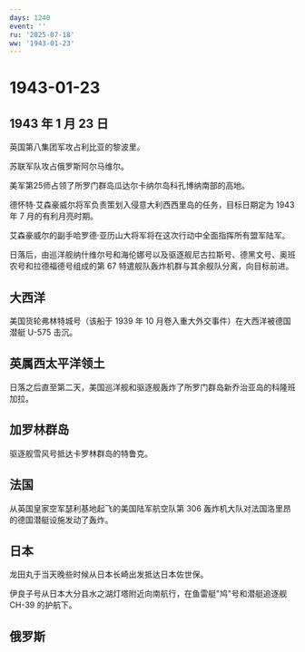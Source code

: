 ```yaml
---
days: 1240
event: ''
ru: '2025-07-18'
ww: '1943-01-23'
---
```


# 1943-01-23

## 1943 年 1 月 23 日

英国第八集团军攻占利比亚的黎波里。

苏联军队攻占俄罗斯阿尔马维尔。

美军第25师占领了所罗门群岛瓜达尔卡纳尔岛科孔博纳南部的高地。

德怀特·艾森豪威尔将军负责策划入侵意大利西西里岛的任务，目标日期定为 1943
年 7 月的有利月亮时期。

艾森豪威尔的副手哈罗德·亚历山大将军将在这次行动中全面指挥所有盟军陆军。

日落后，由巡洋舰纳什维尔号和海伦娜号以及驱逐舰尼古拉斯号、德黑文号、奥班农号和拉德福德号组成的第
67 特遣舰队轰炸机群与其余舰队分离，向目标前进。

## 大西洋

美国货轮弗林特城号（该船于 1939 年 10
月卷入重大外交事件）在大西洋被德国潜艇 U-575 击沉。

## 英属西太平洋领土

日落之后直至第二天，美国巡洋舰和驱逐舰轰炸了所罗门群岛新乔治亚岛的科隆班加拉。

## 加罗林群岛

驱逐舰雪风号抵达卡罗林群岛的特鲁克。

## 法国

从英国皇家空军瑟利基地起飞的美国陆军航空队第 306
轰炸机大队对法国洛里昂的德国潜艇设施发动了轰炸。

## 日本

龙田丸于当天晚些时候从日本长崎出发抵达日本佐世保。

伊良子号从日本大分县水之湖灯塔附近向南航行，在鱼雷艇"鸠"号和潜艇追逐舰
CH-39 的护航下。

## 俄罗斯
